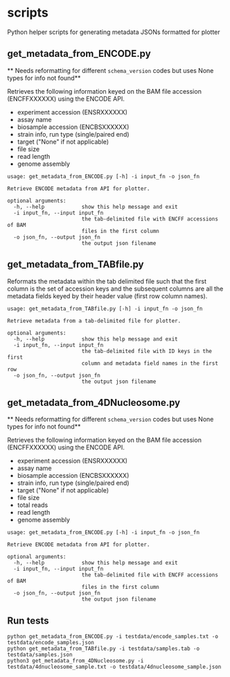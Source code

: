 # scripts

Python helper scripts for generating metadata JSONs formatted for plotter

## get_metadata_from_ENCODE.py

** Needs reformatting for different `schema_version` codes but uses None types for info not found**

Retrieves the following information keyed on the BAM file accession (ENCFFXXXXXX) using the ENCODE API.
- experiment accession (ENSRXXXXXX)
- assay name
- biosample accession (ENCBSXXXXXX)
- strain info, run type (single/paired end)
- target ("None" if not applicable)
- file size
- read length
- genome assembly

```
usage: get_metadata_from_ENCODE.py [-h] -i input_fn -o json_fn

Retrieve ENCODE metadata from API for plotter.

optional arguments:
  -h, --help            show this help message and exit
  -i input_fn, --input input_fn
                        the tab-delimited file with ENCFF accessions of BAM
                        files in the first column
  -o json_fn, --output json_fn
                        the output json filename
```

## get_metadata_from_TABfile.py
Reformats the metadata within the tab delimited file such that the first column is the set of accession keys and the subsequent columns are all the metadata fields keyed by their header value (first row column names).

```
usage: get_metadata_from_TABfile.py [-h] -i input_fn -o json_fn

Retrieve metadata from a tab-delimited file for plotter.

optional arguments:
  -h, --help            show this help message and exit
  -i input_fn, --input input_fn
                        the tab-delimited file with ID keys in the first
                        column and metadata field names in the first row
  -o json_fn, --output json_fn
                        the output json filename
```
## get_metadata_from_4DNucleosome.py

** Needs reformatting for different `schema_version` codes but uses None types for info not found**

Retrieves the following information keyed on the BAM file accession (ENCFFXXXXXX) using the ENCODE API.
- experiment accession (ENSRXXXXXX)
- assay name
- biosample accession (ENCBSXXXXXX)
- strain info, run type (single/paired end)
- target ("None" if not applicable)
- file size
- total reads
- read length
- genome assembly

```
usage: get_metadata_from_ENCODE.py [-h] -i input_fn -o json_fn

Retrieve ENCODE metadata from API for plotter.

optional arguments:
  -h, --help            show this help message and exit
  -i input_fn, --input input_fn
                        the tab-delimited file with ENCFF accessions of BAM
                        files in the first column
  -o json_fn, --output json_fn
                        the output json filename
```

## Run tests
```
python get_metadata_from_ENCODE.py -i testdata/encode_samples.txt -o testdata/encode_samples.json
python get_metadata_from_TABfile.py -i testdata/samples.tab -o testdata/samples.json
python3 get_metadata_from_4DNucleosome.py -i testdata/4dnucleosome_sample.txt -o testdata/4dnucleosome_sample.json 
```
